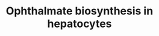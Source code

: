 ---
annotations:
- type: Pathway Ontology
  value: glutathione metabolic pathway
- type: Cell Type Ontology
  value: hepatocyte
authors:
- DeSl
- Egonw
- Mkutmon
description: This pathway visualises the mechanism of ophthalmate biosynthesis in
  hepatocytes. GSH can inhibits GCC; however when the cell is facing oxidative stress,
  GSH is consumed, and therefore activating GCS. This enhances the biosynthesis of
  ophthalmate, which is transported out of the cell over the hepatocellular membrane
  via MRP transporters.
last-edited: 2018-12-21
organisms:
- Homo sapiens
redirect_from:
- /index.php/Pathway:WP4487
- /instance/WP4487
schema-jsonld:
- '@context': https://schema.org/
  '@id': https://wikipathways.github.io/pathways/WP4487.html
  '@type': Dataset
  creator:
    '@type': Organization
    name: WikiPathways
  description: This pathway visualises the mechanism of ophthalmate biosynthesis in
    hepatocytes. GSH can inhibits GCC; however when the cell is facing oxidative stress,
    GSH is consumed, and therefore activating GCS. This enhances the biosynthesis
    of ophthalmate, which is transported out of the cell over the hepatocellular membrane
    via MRP transporters.
  keywords:
  - MRP-transporter
  - 2AB
  - gamma-Glu-2AB
  - ophthalmate
  - Cys
  - GS
  - GSH
  - GCS
  - gamma-Glu-Cys
  license: CC0
  name: Ophthalmate biosynthesis in hepatocytes
seo: CreativeWork
title: Ophthalmate biosynthesis in hepatocytes
wpid: WP4487
---